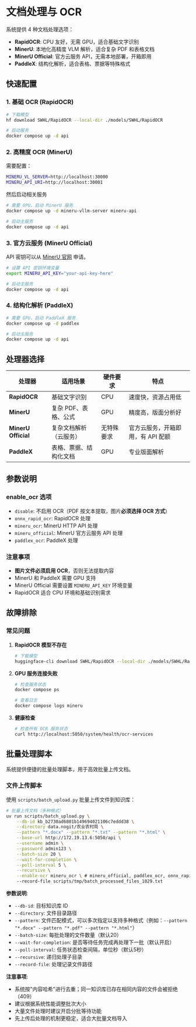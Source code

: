 # 文档处理与 OCR

系统提供 4 种文档处理选项：

- **RapidOCR**: CPU 友好，无需 GPU，适合基础文字识别
- **MinerU**: 本地化高精度 VLM 解析，适合复杂 PDF 和表格文档
- **MinerU Official**: 官方云服务 API，无需本地部署，开箱即用
- **PaddleX**: 结构化解析，适合表格、票据等特殊格式

## 快速配置

### 1. 基础 OCR (RapidOCR)

```bash
# 下载模型
hf download SWHL/RapidOCR --local-dir ./models/SWHL/RapidOCR

# 启动服务
docker compose up -d api
```

### 2. 高精度 OCR (MinerU)

需要配置：

```bash
MINERU_VL_SERVER=http://localhost:30000
MINERU_API_URI=http://localhost:30001
```

然后启动相关服务

```bash
# 需要 GPU，启动 MinerU 服务
docker compose up -d mineru-vllm-server mineru-api

# 启动主服务
docker compose up -d api
```

### 3. 官方云服务 (MinerU Official)


API 密钥可以从 [MinerU 官网](https://mineru.net) 申请。

```bash
# 设置 API 密钥环境变量
export MINERU_API_KEY="your-api-key-here"

# 启动主服务
docker compose up -d api
```

### 4. 结构化解析 (PaddleX)

```bash
# 需要 GPU，启动 PaddleX 服务
docker compose up -d paddlex

# 启动主服务
docker compose up -d api
```

## 处理器选择

| 处理器 | 适用场景 | 硬件要求 | 特点 |
|--------|----------|------------|------|
| **RapidOCR** | 基础文字识别 | CPU | 速度快，资源占用低 |
| **MinerU** | 复杂 PDF、表格、公式 | GPU | 精度高，版面分析好 |
| **MinerU Official** | 复杂文档解析（云服务） | 无特殊要求 | 官方云服务，开箱即用，有 API 配额 |
| **PaddleX** | 表格、票据、结构化文档 | GPU | 专业版面解析 |

## 参数说明

### enable_ocr 选项
- `disable`: 不启用 OCR（PDF 按文本提取，图片**必须选择 OCR 方式**）
- `onnx_rapid_ocr`: RapidOCR 处理
- `mineru_ocr`: MinerU HTTP API 处理
- `mineru_official`: MinerU 官方云服务 API 处理
- `paddlex_ocr`: PaddleX 处理

### 注意事项
- **图片文件必须启用 OCR**，否则无法提取内容
- MinerU 和 PaddleX 需要 GPU 支持
- MinerU Official 需要设置 `MINERU_API_KEY` 环境变量
- RapidOCR 适合 CPU 环境和基础识别需求

## 故障排除

### 常见问题

1. **RapidOCR 模型不存在**
   ```bash
   # 下载模型
   huggingface-cli download SWHL/RapidOCR --local-dir ./models/SWHL/RapidOCR
   ```

2. **GPU 服务连接失败**
   ```bash
   # 检查服务状态
   docker compose ps

   # 查看日志
   docker compose logs mineru
   ```

3. **健康检查**
   ```bash
   # 检查所有 OCR 服务状态
   curl http://localhost:5050/system/health/ocr-services
   ```

## 批量处理脚本

系统提供便捷的批量处理脚本，用于高效批量上传文档。

### 文件上传脚本

使用 `scripts/batch_upload.py` 批量上传文件到知识库：

```bash
# 批量上传文档（多种格式）
uv run scripts/batch_upload.py \
    --db-id kb_b2730ad6801b149694021106c7eddd38 \
    --directory data.nogit/农业农村局 \
    --pattern "*.docx" --pattern "*.txt" --pattern "*.html" \
    --base-url http://172.19.13.6:5050/api \
    --username admin \
    --password admin123 \
    --batch-size 20 \
    --wait-for-completion \
    --poll-interval 5 \
    --recursive \
    --enable-ocr mineru_ocr \ # mineru_official, paddlex_ocr, onnx_rapid_ocr
    --record-file scripts/tmp/batch_processed_files_1029.txt
```

**参数说明**:
- `--db-id`: 目标知识库 ID
- `--directory`: 文件目录路径
- `--pattern`: 文件匹配模式，可以多次指定以支持多种格式（例如：`--pattern "*.docx" --pattern "*.pdf" --pattern "*.html"`）
- `--batch-size`: 每批处理的文件数量（默认20）
- `--wait-for-completion`: 是否等待任务完成再处理下一批（默认开启）
- `--poll-interval`: 任务状态检查间隔，单位秒（默认5秒）
- `--recursive`: 递归处理子目录
- `--record-file`: 处理记录文件路径

**注意事项**:
- 系统按"内容哈希"进行去重；同一知识库已存在相同内容的文件会被拒绝（409）
- 建议根据系统性能调整批次大小
- 大量文件处理时建议开启分批等待功能
- 先上传后处理的机制更稳定，适合大批量文档导入
